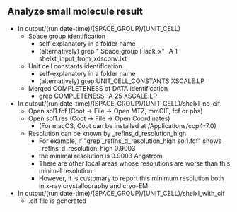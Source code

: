## Analyze small molecule result
   - In output/(run date-time)/(SPACE_GROUP)/(UNIT_CELL)
      - Space group identification 
      	 - self-explanatory in a folder name
         - (alternatively) grep " Space group  Flack_x" -A 1 shelxt_input_from_xdsconv.lxt
      - Unit cell constants identification
      	 - self-explanatory in a folder name
         - (alternatively) grep UNIT_CELL_CONSTANTS XSCALE.LP
      - Merged COMPLETENESS of DATA identification
         - grep COMPLETENESS -A 25 XSCALE.LP
   - In output/(run date-time)/(SPACE_GROUP)/(UNIT_CELL)/shelxl_no_cif
      - Open sol1.fcf (Coot -> File -> Open MTZ, mmCIF, fcf or phs)
      - Open sol1.res (Coot -> File -> Open Coordinates)
      	- (For macOS, Coot can be installed at /Applications/ccp4-7.0)
	   - Resolution can be known by _reflns_d_resolution_high
	      - For example, if "grep _reflns_d_resolution_high sol1.fcf" shows _reflns_d_resolution_high  0.9003
	      - the minimal resolution is 0.9003 Angstrom.
	      - There are other local areas whose resolutions are worse than this minimal resolution.
	      - However, it is customary to report this minimum resolution both in x-ray crystallography and cryo-EM.
   - In output/(run date-time)/(SPACE_GROUP)/(UNIT_CELL)/shelxl_with_cif
      - .cif file is generated
